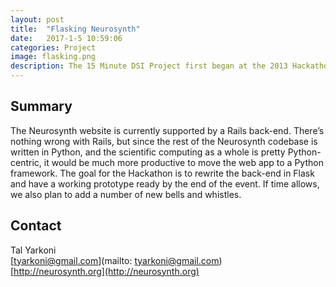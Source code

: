 ```yaml
---
layout: post
title:  "Flasking Neurosynth"
date:   2017-1-5 10:59:06
categories: Project
image: flasking.png
description: The 15 Minute DSI Project first began at the 2013 Hackathon in Paris, France.
---
```

## Summary
The Neurosynth website is currently supported by a Rails back-end. There’s nothing wrong with Rails, but since the rest of the Neurosynth codebase is written in Python, and the scientific computing as a whole is pretty Python-centric, it would be much more productive to move the web app to a Python framework. The goal for the Hackathon is to rewrite the back-end in Flask and have a working prototype ready by the end of the event. If time allows, we also plan to add a number of new bells and whistles.

## Contact  
Tal Yarkoni  
[tyarkoni@gmail.com](mailto: tyarkoni@gmail.com)  
[http://neurosynth.org](http://neurosynth.org)  
